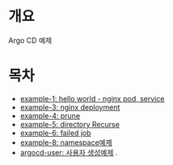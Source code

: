 # 개요
Argo CD 예제

# 목차
* [example-1: hello world - nginx pod, service](./example-1/)
* [example-3: nginx deployment](./example-3/)
* [example-4: prune](./example-4/)
* [example-5: directory Recurse](./example-5/)
* [example-6: failed job](./example-5/)
* [example-8: namespace예제](./example-8/)
* [argocd-user: 사용자 생성예제](./argocd-user/)
.
